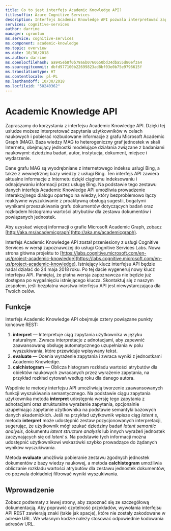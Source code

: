 ```yaml
---
title: Co to jest interfejs Academic Knowledge API?
titlesuffix: Azure Cognitive Services
description: Interfejs Academic Knowledge API pozwala interpretować zapytania użytkowników i pobierać rozbudowane informacje z grafu Academic Graph.
services: cognitive-services
author: darrine
manager: cgronlun
ms.service: cognitive-services
ms.component: academic-knowledge
ms.topic: overview
ms.date: 10/30/2018
ms.author: darrine
ms.openlocfilehash: aa945eb8f0b79a6b0760650bd34dba55d80ef3a4
ms.sourcegitcommit: dbfd977100b22699823ad8bf03e0b75e9796615f
ms.translationtype: HT
ms.contentlocale: pl-PL
ms.lasthandoff: 10/30/2018
ms.locfileid: "50240362"
---
```

# <a name="academic-knowledge-api"></a>Academic Knowledge API

Zapraszamy do korzystania z interfejsu Academic Knowledge API. Dzięki tej usłudze możesz interpretować zapytania użytkowników w celach naukowych i pobierać rozbudowane informacje z grafu Microsoft Academic Graph (MAG). Baza wiedzy MAG to heterogeniczny graf jednostek w skali Internetu, obejmujący jednostki modelujące działania związane z badaniami naukowymi: dziedzina badań, autor, instytucja, dokument, miejsce i wydarzenie. 

Dane grafu MAG są wyodrębniane z internetowego indeksu usługi Bing, a także z wewnętrznej bazy wiedzy z usługi Bing. Ten interfejs API zawiera aktualne informacje z Internetu dzięki ciągłemu indeksowaniu i odnajdywaniu informacji przez usługę Bing. Na podstawie tego zestawu danych interfejs Academic Knowledge API umożliwia prowadzenie interakcyjnego dialogu opartego na wiedzy, który bezproblemowo łączy reaktywne wyszukiwanie z proaktywną obsługą sugestii, bogatymi wynikami przeszukiwania grafu dokumentów dotyczących badań oraz rozkładem histogramu wartości atrybutów dla zestawu dokumentów i powiązanych jednostek.

Aby uzyskać więcej informacji o grafie Microsoft Academic Graph, zobacz [http://aka.ms/academicgraph](http://aka.ms/academicgraph).

Interfejs Academic Knowledge API został przeniesiony z usługi Cognitive Services w wersji zapoznawczej do usługi Cognitive Services Labs. Nowa strona główna projektu to [https://labs.cognitive.microsoft.com/en-us/project-academic-knowledge](https://labs.cognitive.microsoft.com/en-us/project-academic-knowledge). Istniejący klucz interfejsu API będzie nadal działać do 24 maja 2018 roku. Po tej dacie wygeneruj nowy klucz interfejsu API. Pamiętaj, że płatna wersja zapoznawcza nie będzie już dostępna po wygaśnięciu istniejącego klucza. Skontaktuj się z naszym zespołem, jeśli bezpłatna warstwa interfejsu API jest niewystarczająca dla Twoich celów. 

## <a name="features"></a>Funkcje
Interfejs Academic Knowledge API obejmuje cztery powiązane punkty końcowe REST:  
  1. **interpret** — Interpretuje ciąg zapytania użytkownika w języku naturalnym. Zwraca interpretacje z adnotacjami, aby zapewnić zaawansowaną obsługę automatycznego uzupełniania w polu wyszukiwania, które przewiduje wpisywany tekst.  
  2. **evaluate** — Ocenia wyrażenie zapytania i zwraca wyniki z jednostkami Academic Knowledge.  
  3. **calchistogram** — Oblicza histogram rozkładu wartości atrybutów dla obiektów naukowych zwracanych przez wyrażenie zapytania, na przykład rozkład cytowań według roku dla danego autora.  
  
Wspólnie te metody interfejsu API umożliwiają tworzenie zaawansowanych funkcji wyszukiwania semantycznego. Na podstawie ciągu zapytania użytkownika metoda **interpret** udostępnia wersję tego zapytania z adnotacjami oraz strukturalne wyrażenie zapytania, opcjonalnie uzupełniając zapytanie użytkownika na podstawie semantyki bazowych danych akademickich. Jeśli na przykład użytkownik wpisze ciąg *latent s*, metoda **interpret** może udostępnić zestaw pozycjonowanych interpretacji, sugerując, że użytkownik mógł szukać dziedziny badań *latent semantic analysis*, dokumentu *latent structure analysis* lub innych wyrażeń jednostek zaczynających się od *latent s*. Na podstawie tych informacji można udostępnić użytkownikowi wskazówki szybko prowadzące do żądanych wyników wyszukiwania.

Metoda **evaluate** umożliwia pobieranie zestawu zgodnych jednostek dokumentów z bazy wiedzy naukowej, a metoda **calchistogram** umożliwia obliczanie rozkładu wartości atrybutów dla zestawu jednostek dokumentów, co pozwala dokładniej filtrować wyniki wyszukiwania.        

## <a name="getting-started"></a>Wprowadzenie 
Zobacz podtematy z lewej strony, aby zapoznać się ze szczegółową dokumentacją.  Aby poprawić czytelność przykładów, wywołania interfejsu API REST zawierają znaki (takie jak spacje), które nie zostały zakodowane w adresie URL.  We własnym kodzie należy stosować odpowiednie kodowania adresów URL.
